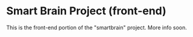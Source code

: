 # Smart Brain Project (front-end)

This is the front-end portion of the "smartbrain" project. More info soon.